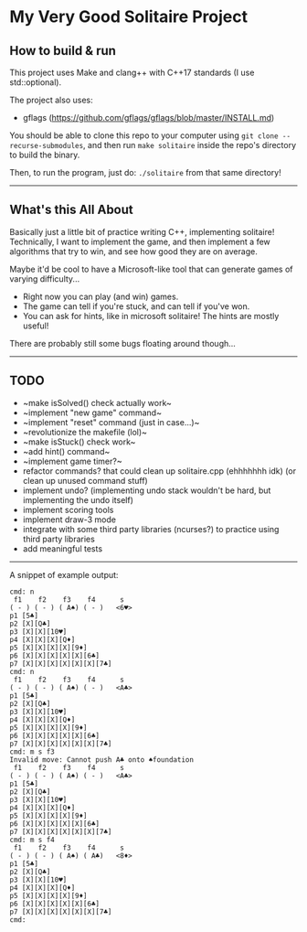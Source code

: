 # My Very Good Solitaire Project


## How to build & run

This project uses Make and clang++ with C++17 standards (I use std::optional).

The project also uses:
- gflags (https://github.com/gflags/gflags/blob/master/INSTALL.md)

You should be able to clone this repo to your computer using `git clone --recurse-submodules`,
and then run `make solitaire` inside the repo's directory to build the binary.

Then, to run the program, just do: `./solitaire` from that same directory!

----

## What's this All About

Basically just a little bit of practice writing C++, implementing solitaire!
Technically, I want to implement the game, and then implement a few algorithms
that try to win, and see how good they are on average.

Maybe it'd be cool to have a Microsoft-like tool that can generate games of
varying difficulty...

* Right now you can play (and win) games.
* The game can tell if you're stuck, and can tell if you've won.
* You can ask for hints, like in microsoft solitaire! The hints are mostly useful!

There are probably still some bugs floating around though...

-----

## TODO

* ~make isSolved() check actually work~
* ~implement "new game" command~
* ~implement "reset" command (just in case...)~
* ~revolutionize the makefile (lol)~
* ~make isStuck() check work~
* ~add hint() command~
* ~implement game timer?~
* refactor commands? that could clean up solitaire.cpp (ehhhhhhh idk) (or clean up unused command stuff)
* implement undo? (implementing undo stack wouldn't be hard, but implementing the undo itself)
* implement scoring tools
* implement draw-3 mode
* integrate with some third party libraries (ncurses?) to practice using third party libraries
* add meaningful tests


-----


A snippet of example output:

```
cmd: n
 f1    f2    f3    f4      s
( - ) ( - ) ( A♠) ( - )   <6♥>
p1 [5♣]
p2 [X][Q♣]
p3 [X][X][10♥]
p4 [X][X][X][Q♦]
p5 [X][X][X][X][9♦]
p6 [X][X][X][X][X][6♣]
p7 [X][X][X][X][X][X][7♣]
cmd: n
 f1    f2    f3    f4      s
( - ) ( - ) ( A♠) ( - )   <A♣>
p1 [5♣]
p2 [X][Q♣]
p3 [X][X][10♥]
p4 [X][X][X][Q♦]
p5 [X][X][X][X][9♦]
p6 [X][X][X][X][X][6♣]
p7 [X][X][X][X][X][X][7♣]
cmd: m s f3
Invalid move: Cannot push A♣ onto ♠foundation
 f1    f2    f3    f4      s
( - ) ( - ) ( A♠) ( - )   <A♣>
p1 [5♣]
p2 [X][Q♣]
p3 [X][X][10♥]
p4 [X][X][X][Q♦]
p5 [X][X][X][X][9♦]
p6 [X][X][X][X][X][6♣]
p7 [X][X][X][X][X][X][7♣]
cmd: m s f4
 f1    f2    f3    f4      s
( - ) ( - ) ( A♠) ( A♣)   <8♦>
p1 [5♣]
p2 [X][Q♣]
p3 [X][X][10♥]
p4 [X][X][X][Q♦]
p5 [X][X][X][X][9♦]
p6 [X][X][X][X][X][6♣]
p7 [X][X][X][X][X][X][7♣]
cmd:
```
